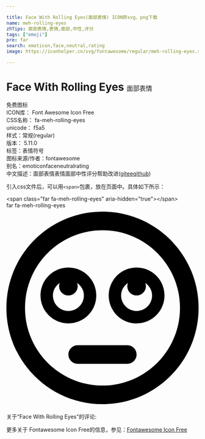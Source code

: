 ```yaml
---

title: Face With Rolling Eyes(面部表情) ICON转svg、png下载
name: meh-rolling-eyes
zhTips: 面部表情,表情,面部,中性,评分
tags: ["emoji"]
pre: far
search: emoticon,face,neutral,rating
image: https://iconhelper.cn/svg/fontawesome/regular/meh-rolling-eyes.svg

---
```


# Face With Rolling Eyes  <small style="font-size: 60%;font-weight: 100">面部表情</small>


<div class="detail-page">
<p>
<span><span class="badge-success badge">免费图标</span> </span>
<br/>
<span>
ICON库：
<span class="badge-secondary badge">Font Awesome Icon Free</span> 
</span>
<br/>
<span>
CSS名称：
<span class="badge-secondary badge">fa-meh-rolling-eyes</span> 
</span>
<br/>
<span>
unicode：
<span class="badge-secondary badge">f5a5</span> 
<copy-btn content='f5a5' btn-title=""></copy-btn>
<copy-btn :content='String.fromCodePoint(parseInt("f5a5", 16))' btn-title="复制U"></copy-btn>
</span><br/><span>样式：<span class="badge-light badge">常规(regular)</span></span>
<br/>
<span>
版本：
<span class="badge-secondary badge">5.11.0</span> 
</span><br/><span>标签：<span class="badge-light badge"><router-link to="/tags/emoji.html">表情符号</router-link></span></span>
<br/>
<span>图标来源/作者：<span class="badge-light badge">fontawesome</span></span> 
<br/>
<span>别名：<span class="badge-light badge">emoticon</span><span class="badge-light badge">face</span><span class="badge-light badge">neutral</span><span class="badge-light badge">rating</span></span><br/><span class="zh-detail">中文描述：<span class="badge-primary badge">面部表情</span><span class="badge-primary badge">表情</span><span class="badge-primary badge">面部</span><span class="badge-primary badge">中性</span><span class="badge-primary badge">评分</span><span class="help-link"><span>帮助改进</span>(<a href="https://gitee.com/liuwave/icon-helper/edit/master/json/fontawesome/regular/meh-rolling-eyes.json" target="_blank" rel="noopener noreferrer">gitee</a><a href="https://github.com/liuwave/icon-helper/edit/master/json/fontawesome/regular/meh-rolling-eyes.json" target="_blank" rel="noopener noreferrer">github</a></span>)</span><br/>
</p>
</div>
<div class="alert alert-dark">
  <i class="far fa-meh-rolling-eyes fa-xs"></i>
  <i class="far fa-meh-rolling-eyes fa-sm"></i>
  <i class="far fa-meh-rolling-eyes fa-lg"></i>
  <i class="far fa-meh-rolling-eyes fa-2x"></i>
  <i class="far fa-meh-rolling-eyes fa-3x"></i>
  <i class="far fa-meh-rolling-eyes fa-5x"></i>
  <i class="far fa-meh-rolling-eyes fa-7x"></i>
</div>
<div>
  <p>引入css文件后，可以用<code>&lt;span&gt;</code>包裹，放在页面中。具体如下所示：    
  </p>
  <div class="alert alert-primary" style="font-size: 14px">
    &lt;span class="far fa-meh-rolling-eyes" aria-hidden="true"&gt;&lt;/span&gt;
    <copy-btn content='<span class="far fa-meh-rolling-eyes" aria-hidden="true"></span>'></copy-btn>
  </div>
  <div class="alert alert-secondary">
    <i class="far fa-meh-rolling-eyes"
    style="font-size: 24px"
    aria-hidden="true"></i> far fa-meh-rolling-eyes
    <copy-btn content="far fa-meh-rolling-eyes" btn-title="复制图标名称"></copy-btn>
  </div>
</div>
<div id="svg" class="svg-wrap">
<svg xmlns="http://www.w3.org/2000/svg" viewBox="0 0 496 512"><path d="M248 8C111 8 0 119 0 256s111 248 248 248 248-111 248-248S385 8 248 8zm0 448c-110.3 0-200-89.7-200-200S137.7 56 248 56s200 89.7 200 200-89.7 200-200 200zm88-304c-39.8 0-72 32.2-72 72s32.2 72 72 72 72-32.2 72-72-32.2-72-72-72zm0 112c-22.1 0-40-17.9-40-40 0-13.6 7.3-25.1 17.7-32.3-1 2.6-1.7 5.3-1.7 8.3 0 13.3 10.7 24 24 24s24-10.7 24-24c0-2.9-.7-5.7-1.7-8.3 10.4 7.2 17.7 18.7 17.7 32.3 0 22.1-17.9 40-40 40zm-104-40c0-39.8-32.2-72-72-72s-72 32.2-72 72 32.2 72 72 72 72-32.2 72-72zm-112 0c0-13.6 7.3-25.1 17.7-32.3-1 2.6-1.7 5.3-1.7 8.3 0 13.3 10.7 24 24 24s24-10.7 24-24c0-2.9-.7-5.7-1.7-8.3 10.4 7.2 17.7 18.7 17.7 32.3 0 22.1-17.9 40-40 40s-40-17.9-40-40zm192 128H184c-13.2 0-24 10.8-24 24s10.8 24 24 24h128c13.2 0 24-10.8 24-24s-10.8-24-24-24z"/></svg>
</div>
<detail full-name='fa-meh-rolling-eyes'></detail>
<div>
<p>关于“Face With Rolling Eyes”的评论:</p>
</div>
<Vssue title="关于“Face With Rolling Eyes”的评论" ></Vssue>    
<div><p>更多关于  Fontawesome Icon Free的信息，参见：<a target="_blank" href="https://iconhelper.cn/fontawesome.html">Fontawesome Icon Free</a>
</p></div>
